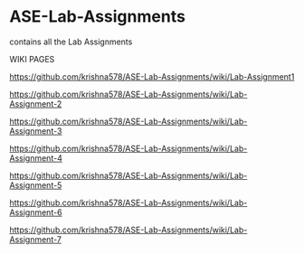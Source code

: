 # ASE-Lab-Assignments
contains all the Lab Assignments

WIKI PAGES

https://github.com/krishna578/ASE-Lab-Assignments/wiki/Lab-Assignment1

https://github.com/krishna578/ASE-Lab-Assignments/wiki/Lab-Assignment-2

https://github.com/krishna578/ASE-Lab-Assignments/wiki/Lab-Assignment-3

https://github.com/krishna578/ASE-Lab-Assignments/wiki/Lab-Assignment-4

https://github.com/krishna578/ASE-Lab-Assignments/wiki/Lab-Assignment-5

https://github.com/krishna578/ASE-Lab-Assignments/wiki/Lab-Assignment-6

https://github.com/krishna578/ASE-Lab-Assignments/wiki/Lab-Assignment-7